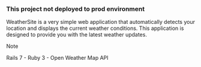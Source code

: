 ### This project not deployed to prod environment

WeatherSite is a very simple web application that automatically detects your location and displays the current weather conditions. This application is designed to provide you with the latest weather updates.

> [!NOTE]
> Rails 7 - Ruby 3 - Open Weather Map API
